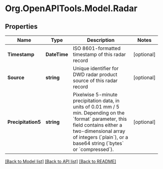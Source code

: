 
# Org.OpenAPITools.Model.Radar

## Properties

Name | Type | Description | Notes
------------ | ------------- | ------------- | -------------
**Timestamp** | **DateTime** | ISO 8601-formatted timestamp of this radar record | [optional] 
**Source** | **string** | Unique identifier for DWD radar product source of this radar record | [optional] 
**Precipitation5** | **string** | Pixelwise 5-minute precipitation data, in units of 0.01 mm / 5 min. Depending on the &#x60;format&#x60; parameter, this field contains either a two-dimensional array of integers (&#x60;plain&#x60;), or a base64 string (&#x60;bytes&#x60; or &#x60;compressed&#x60;). | [optional] 

[[Back to Model list]](../README.md#documentation-for-models)
[[Back to API list]](../README.md#documentation-for-api-endpoints)
[[Back to README]](../README.md)


